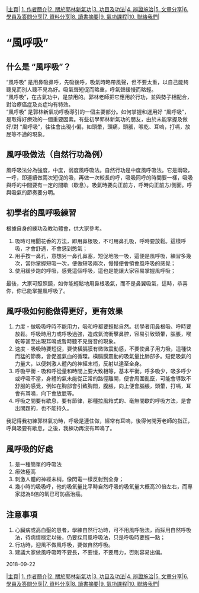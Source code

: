 |[主頁](/README.md)| [1. 作者簡介](/a10.md)|[2. 關於郭林新氣功](/a1.md)|[3. 功目及功法](/a2.md)|[4. 辨證施治](/a3.md)|[5. 文章分享](/a5.md)|[6. 學員及答問分享](/a6.md)|[7. 資料分享](/a7.md)|[8. 讀書摘要](/a4.md)|[9. 氣功課程](/郭林新氣功課程.md)|[10. 聯絡我們](/a9.md)|

# “風呼吸”        

## 什么是 “風呼吸”？  

“風呼吸” 是用鼻吸鼻呼，先吸後呼，吸氣時略帶風聲，但不要太重，以自己能夠聽見而別人聽不見為好。吸氣聲短促而略重，呼氣聲緩慢而略輕。  
“風呼吸”，在古氣功中，是禁用的。郭林老師把它應用於行功，並與勢子相配合，對治療癌症及炎症均有特效。  
“風呼吸” 是郭林新氣功呼吸導引的一個主要部分。如何掌握和運用好 “風呼吸”，是取得好療效的一個重要因素。有些初學郭林新氣功的朋友，由於未能掌握及做好/對 “風呼吸”，往往會出現小偏，如頭暈，頭痛，頭脹，喉乾、耳嗚，打嗝，放屁等不適的現象。  

## 風呼吸做法（自然行功為例）  

風呼吸法分為強度，中度，弱度風呼吸法。自然行功是中度風呼吸法。它是兩吸，一呼，即連續做兩次短促的吸，再做一次較長的呼，吸吸同呼的時間要一樣，吸吸與呼的中間要有一定的間歇（歇息）。吸氣時要向正前方，呼時向正前方/側面。呼與吸氣的節奏要分明。  

## 初學者的風呼吸練習  

根據自身的練功及教功體會，供大家參考。  
1. 吸時可用聞花香的方法，即用鼻根吸，不可用鼻孔吸，呼時要放鬆。這樣呼吸，才會舒適，不會感到憋氣；  
2. 用手按一鼻孔，意想另一鼻孔鼻塞，短促地吸一吸，這便是風呼吸，練習多幾次，當你掌握短吸一次，便做短吸兩次，慢慢便會領會風呼吸的感覺；  
3. 使用緩步跑的呼吸，感覺這個呼吸，這也是能讓大家容易掌握風呼吸；   

最後，大家可照照鏡，如你能輕鬆地用鼻根吸氣，而不是鼻翼吸氣，這時，恭喜你，你已能掌握風呼吸了。  

## 風呼吸如何能做得更好，更有效果   

1. 力度 - 做吸吸呼時不能用力，吸和呼都要輕鬆自然。初學者用鼻根吸、呼時要放鬆。呼吸時用力或呼吸過強，造成氣流衝擊鼻腔，容易引致頭暈，腦脹，喉乾等甚至出現耳鳴或暫時聽不見聲音的現象。  
2. 速度 - 吸吸時要短促，要使橫膈膜有微微震動感，不要使鼻子用力吸，這種快而猛的節奏，會促進氣血的循環。橫膈膜震動的吸氣量比肺部多。短促吸氣的力量大，以便刺激人體內的神經末梢，反射以達至全身。  
3. 呼吸平衡 - 吸和呼從量和時間上要大致相等，基本平衡。呼多吸少，吸多呼少或呼吸不當，身體的氣未能從正常的路徑離開，便會周圍亂竄，可能會導致不舒服的感覺，例如在胸部會引致胸悶，腹脹，向上便會腦脹，頭暈，打嗝，耳會有耳鳴，向下會放屁等。  
4. 呼吸之間要有歇息，要有節律，那種拉風箱式的、毫無間歇的呼吸方法，是會出問題的，也不能持久。  

我記得我初練郭林氣功時，呼吸是連住做，經常有耳嗚，後得何開芳老師的指正，呼與吸要有歇息，之後，我練功再沒有耳鳴了。  

## 風呼吸的好處  

1. 是一種簡單的呼吸法  
2. 療效極高      
3. 刺激人體的神經未梢，像閃電一樣反射到全身；       
4. 幾小時的吸吸呼，他的吸氧量比平時自然呼吸的吸氧量大概高20倍左右，而專家認為8倍的氧已可防癌治癌。  

## 注意事項  

1. 心臟病或高血壓的患者，學練自然行功時，可不用風呼吸法，而採用自然呼吸法，待病情穩定以後，仍要採用風呼吸法，只是呼吸時要輕一點；  
2. 行功時，迎風不做風呼吸，要做自然呼吸。  
3. 建議大家做風呼吸時不要長，不要慢，不要用力，否則容易出偏。  

2018-09-22  

|[主頁](/README.md)| [1. 作者簡介](/a10.md)|[2. 關於郭林新氣功](/a1.md)|[3. 功目及功法](/a2.md)|[4. 辨證施治](/a3.md)|[5. 文章分享](/a5.md)|[6. 學員及答問分享](/a6.md)|[7. 資料分享](/a7.md)|[8. 讀書摘要](/a4.md)|[9. 氣功課程](/郭林新氣功課程.md)|[10. 聯絡我們](/a9.md)|
